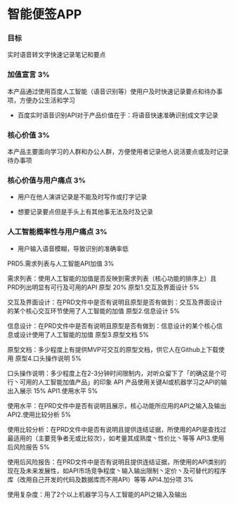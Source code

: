 # 智能便签APP

### 目标

实时语音转文字快速记录笔记和要点



### 加值宣言 3%

本产品通过使用百度人工智能（语音识别等）使用户及时快速记录要点和待办事项，方便办公生活和学习
* 百度实时语音识别API对于产品价值在于：将语音快速准确识别成文字记录


### 核心价值 3%

本产品主要面向学习的人群和办公人群，方便使用者记录他人说活要点或及时记录待办事项

### 核心价值与用户痛点 3%

* 用户在他人演讲记录是不能及时写作或打字记录

* 想要记录要点但是手头上有其他事无法及时及记录

### 人工智能概率性与用户痛点 3%

* 用户输入语音模糊，导致识别的准确率低

PRD5.需求列表与人工智能API加值 3%

需求列表：使用人工智能的加值是否反映到需求列表（核心功能的排序上）且PRD列出明显有可行及可用的API
原型 20%
原型1.交互及界面设计 5%

交互及界面设计：在PRD文件中是否有说明且原型是否有做到：交互及界面设计的某个核心交互环节使用了人工智能的加值
原型2.信息设计 5%

信息设计：在PRD文件中是否有说明且原型是否有做到：信息设计的某个核心信息或设计使用了人工智能的加值
原型3.原型文档 5%

原型文档：多少程度上有提供MVP可交互的原型文档，供它人在Github上下载使用
原型4.口头操作说明 5%

口头操作说明：多少程度上在2-3分钟时间限制内，对听众留下了「的确这是个可行丶可用的人工智能加值产品」的印象
API 产品使用关键AI或机器学习之API的输出入展示 15%
API1.使用水平 5%

使用水平：在PRD文件中是否有说明且展示，核心功能所应用的API之输入及输出
API2.使用比较分析 5%

使用比较分析：在PRD文件中是否有说明且提供连结证据，所使用的API是查找过最适用的（主要竞争者无或比较次），如考量其成熟度丶性价比丶等等
API3.使用后风险报告 5%

使用后风险报告：在PRD文件中是否有说明且提供连结证据，所使用的API类别的现在及未来发展性，如API市场竞争程度丶输入输出限制丶定价丶及可替代的程序库（改用自己开发的代码及数据库而不用API）等等
API4.加分项 3%

使用复杂度：用了2个以上机器学习与人工智能的API之输入及输出
